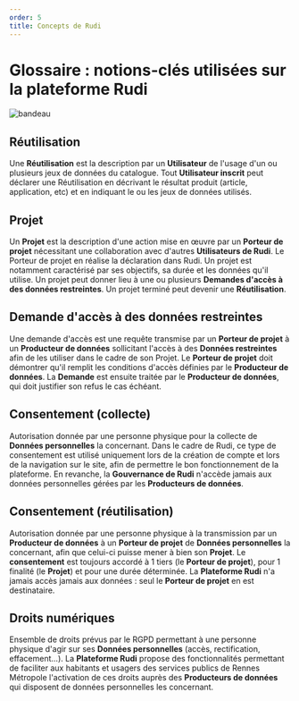 ```yaml
---
order: 5
title: Concepts de Rudi
---
```


# Glossaire : notions-clés utilisées sur la plateforme Rudi

![bandeau]({{site.url}}/assets/images//images/glossaire/rudi.png)


## Réutilisation

Une **Réutilisation** est la description par un **Utilisateur** de l'usage d'un ou plusieurs jeux de données du catalogue. Tout **Utilisateur inscrit** peut déclarer une Réutilisation en décrivant le résultat produit (article, application, etc) et en indiquant le ou les jeux de données utilisés.

## Projet

Un **Projet** est la description d'une action mise en œuvre par un **Porteur de projet** nécessitant une collaboration avec d'autres **Utilisateurs de Rudi**. Le Porteur de projet en réalise la déclaration dans Rudi. Un projet est notamment caractérisé par ses objectifs, sa durée et les données qu'il utilise. Un projet peut donner lieu à une ou plusieurs **Demandes d'accès à des données restreintes**. Un projet terminé peut devenir une **Réutilisation**.

## Demande d'accès à des données restreintes

Une demande d'accès est une requête transmise par un **Porteur de projet** à un **Producteur de données** sollicitant l'accès à des **Données restreintes** afin de les utiliser dans le cadre de son Projet. Le **Porteur de projet** doit démontrer qu'il remplit les conditions d'accès définies par le **Producteur de données**. La **Demande** est ensuite traitée par le **Producteur de données**, qui doit justifier son refus le cas échéant.

## Consentement (collecte)

Autorisation donnée par une personne physique pour la collecte de **Données personnelles** la concernant. Dans le cadre de Rudi, ce type de consentement est utilisé uniquement lors de la création de compte et lors de la navigation sur le site, afin de permettre le bon fonctionnement de la plateforme. En revanche, la **Gouvernance de Rudi** n'accède jamais aux données personnelles gérées par les **Producteurs de données**.

## Consentement (réutilisation)

Autorisation donnée par une personne physique à la transmission par un **Producteur de données** à un **Porteur de projet** de **Données personnelles** la concernant, afin que celui-ci puisse mener à bien son **Projet**. Le **consentement** est toujours accordé à 1 tiers (le **Porteur de projet**), pour 1 finalité (le **Projet**) et pour une durée déterminée. La **Plateforme Rudi** n'a jamais accès jamais aux données : seul le **Porteur de projet** en est destinataire.

## Droits numériques

Ensemble de droits prévus par le RGPD permettant à une personne physique d'agir sur ses **Données personnelles** (accès, rectification, effacement…). La **Plateforme Rudi** propose des fonctionnalités permettant de faciliter aux habitants et usagers des services publics de Rennes Métropole l'activation de ces droits auprès des **Producteurs de données** qui disposent de données personnelles les concernant.
